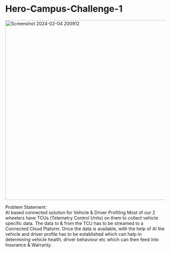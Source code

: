 # Hero-Campus-Challenge-1
<img width="566" alt="Screenshot 2024-02-04 200912" src="https://github.com/somyakabra/Hero-Campus-Challenge-1/assets/97023859/3a7345b0-fb85-4b3f-9e99-6046b177aa35">


Problem Statement:  
AI based connected solution for Vehicle & Driver Profiling 
Most of our 2 wheelers have TCUs (Telemetry Control Units) on them to collect 
vehicle specific data. The data to & from the TCU has to be streamed to a 
Connected Cloud Platorm. Once the data is available, with the help of AI the 
vehicle and driver profile has to be established which can help in determining 
vehicle health, driver behaviour etc which can then feed into Insurance & 
Warranty. 

